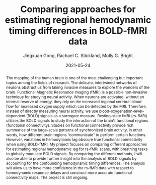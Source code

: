 ---
author: Jingxuan Gong, Rachael C. Stickland, Molly G. Bright
title: Comparing approaches for estimating regional hemodynamic timing differences in BOLD-fMRI data
date: 2021-05-24
abstract: The mapping of the human brain is one of the most challenging but important topics among the fields of research. The delicate, intertwined networks of neurons obstruct us from taking invasive measures to explore the wonders of the brain. Functional Magnetic Resonance Imaging (fMRI) is a possible non-invasive technique for studying neural activity. When neurons are activated, without an internal reserve of energy, they rely on the increased regional cerebral blood flow for increased oxygen supply which can be detected by the MRI. Therefore, instead of directly measuring neural activity, we use blood-oxygenation-level-dependent (BOLD) signals as a surrogate measure. Resting-state fMRI (rs-fMRI) utilizes the BOLD signals to study the interaction of the brain’s functional regions (functional connectivity). Studies on functional connectivity provide rich summaries of the large-scale patterns of synchronized brain activity, in other words, how different brain regions “communicate” to perform certain functions. However, variations in hemodynamic lag obscure true functional connectivity when using BOLD-fMRI. My project focuses on comparing different approaches for estimating regional hemodynamic lag for rs-fMRI scans, with breathing tasks to globally modulate BOLD signals. By comparing the different methods, I will also be able to provide further insight into the analysis of BOLD signals by accounting for the confounding hemodynamic timing differences. The analysis will allow us to have more confidence in the rs-fMRI data with respect to hemodynamic response delays and construct more accurate functional connectivity maps. The project is still ongoing.
major: Biomedical Engineering
senior_thesis: no
our_funding: yes
faculty_advisor: Molly Bright
college: "McCormick School of Engineering"
subject: "Engineering"
doi: 10.21985/n2-ed9r-dt70
---